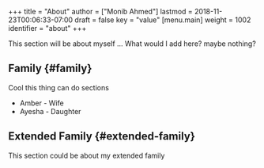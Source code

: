 +++
title = "About"
author = ["Monib Ahmed"]
lastmod = 2018-11-23T00:06:33-07:00
draft = false
key = "value"
[menu.main]
  weight = 1002
  identifier = "about"
+++

This section will be about myself ... What would I add here? maybe nothing?


## Family {#family}

Cool this thing can do sections

-   Amber - Wife
-   Ayesha - Daughter


## Extended Family {#extended-family}

This section could be about my extended family
